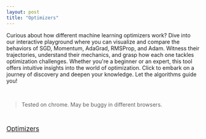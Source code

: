 ```yaml
---
layout: post
title: "Optimizers"
---
```


Curious about how different machine learning optimizers work? Dive into our interactive playground where you can visualize and compare the behaviors of SGD, Momentum, AdaGrad, RMSProp, and Adam. Witness their trajectories, understand their mechanics, and grasp how each one tackles optimization challenges. Whether you're a beginner or an expert, this tool offers intuitive insights into the world of optimization. Click to embark on a journey of discovery and deepen your knowledge. Let the algorithms guide you!
<!-- linebrake -->
<br>

> Tested on chrome. May be buggy in different browsers.

<br>

<big> [Optimizers](/Optimizers/) </big>